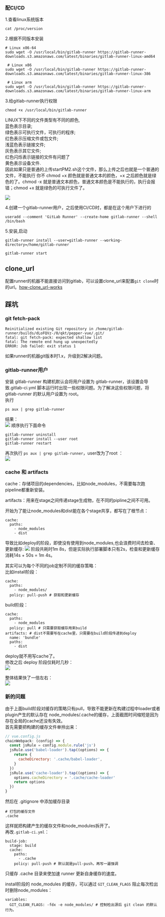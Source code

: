 ### 配CI/CD

1.查看linux系统版本  
```
cat /proc/version
```
2.根据不同版本安装
```
# Linux x86-64
sudo wget -O /usr/local/bin/gitlab-runner https://gitlab-runner-downloads.s3.amazonaws.com/latest/binaries/gitlab-runner-linux-amd64

 # Linux x86
sudo wget -O /usr/local/bin/gitlab-runner https://gitlab-runner-downloads.s3.amazonaws.com/latest/binaries/gitlab-runner-linux-386

 # Linux arm
sudo wget -O /usr/local/bin/gitlab-runner https://gitlab-runner-downloads.s3.amazonaws.com/latest/binaries/gitlab-runner-linux-arm
```
3.给gitlab-runner执行权限
```
chmod +x /usr/local/bin/gitlab-runner
```
LINUX下不同的文件类型有不同的颜色,  
蓝色表示目录;  
绿色表示可执行文件，可执行的程序;  
红色表示压缩文件或包文件;  
浅蓝色表示链接文件;  
灰色表示其它文件;  
红色闪烁表示链接的文件有问题了  
黄色表示设备文件.   
因此如果只是普通的上传startPM2.sh这个文件，那么上传之后也就是一个普通的文件，不能执行
你不 chmod +x 颜色就是普通文本的颜色，+x 之后颜色就是绿色的了。chmod -x 就是普通文本颜色，普通文本颜色是不能执行的，执行会报错；chmod +x 就是绿色的可执行文件了。  

![](./assets/gitlab%20CICD/chmod.png)

4.创建一个gitlab-runner用户，之后使用CI/CD时，都是在这个用户下进行的
```
useradd --comment 'GitLab Runner' --create-home gitlab-runner --shell /bin/bash
```
5.安装,启动  
```
gitlab-runner install --user=gitlab-runner --working-directory=/home/gitlab-runner
```
```
gitlab-runner start
```

## clone_url
配置runner的机器不能直接访问到gitlab，可以设置clone_url来配置`git clone`时的url。[how-clone_url-works](https://docs.gitlab.com/runner/configuration/advanced-configuration.html#how-clone_url-works)

## 踩坑  
### git fetch-pack
```
Reinitialized existing Git repository in /home/gitlab-runner/builds/dLoFQVz-/0/qkt/pepper-vue/.git/
fatal: git fetch-pack: expected shallow list
fatal: The remote end hung up unexpectedly
ERROR: Job failed: exit status 1
```
如果runner的机器git版本时1.x，升级到2解决问题。

### gitlab-runner用户
安装 gitlab-runner 构建机默认会将用户设置为 gitlab-runner，该设置会导致.gitlab-ci.yml 脚本运行时出现一些权限问题。为了解决这些权限问题，将 gitlab-runner 的默认用户设置为 root。   
执行  
```
ps aux | grep gitlab-runner
```
结果：  
![](./assets/gitlab%20CICD/github-runner.jpg)
顺序执行下面命令
```
gitlab-runner uninstall
gitlab-runner install --user root
gitlab-runner restart
```
再次执行 `ps aux | grep gitlab-runner`，user改为了root ：  
![](./assets/gitlab%20CICD/root.jpg)

### cache 和 artifacts
cache：存储项目的dependencies，比如node_modules，不需要每次跑pipeline都重新安装。

artifacts：用来在stage之间传递stage生成物，在不同的pipline之间不可用。

开始为了能让node_modules和dist能在各个stage共享，都写在了根节点：
```
cache:
  paths:
    - node_modules
    - dist
```
导致比如deploy的阶段，即使没有使用到node_modules,也会浪费时间去检查、更新缓存:
![](./assets/gitlab%20CICD/deploy%20cache.jpg)
阶段共耗时1m 8s，但是实际执行部署脚本只有2s，检查和更新缓存消耗14s + 50s = 1m 4s。  

其实可以为每个不同的job定制不同的缓存策略：  
比如install阶段：
```
cache:
  paths:
    - node_modules/
  policy: pull-push # 获取和更新缓存
```
build阶段：
```
cache:
  paths:
    - node_modules
  policy: pull # 只需要获取缓存用来build
artifacts: # dist不需要写在cache里，只需要在build阶段传递到deploy
  name: 'bundle'
  paths: 
    - dist
```
deploy就不用写cache了。  
修改之后 deploy 阶段仅耗时几秒：  
![](./assets/gitlab%20CICD/deploy%20without%20cache.jpg)

整体结果快了一倍左右：  
![](./assets/gitlab%20CICD/result.jpg)

### 新的问题
由于上面build阶段对缓存的策略只有pull，导致不能更新在构建过程中loader或者plugin产生的默认存在 node_modules/.cache的缓存，上面截图时间缩短是因为存在全局的cache还没有失效。  
首先需要把构建的缓存文件单拎出来：
```javascript
// vue.config.js
chainWebpack: (config) => {
  const jsRule = config.module.rule('js')
  jsRule.use('babel-loader').tap((options) => {
    return {
      cacheDirectory: '.cache/babel-loader',
    }
  })
  jsRule.use('cache-loader').tap((options) => {
    options.cacheDirectory = '.cache/cache-loader'
    return options
  })
}
```
然后在 .gitignore 中添加缓存目录
```
# 打包的缓存文件
.cache
```
这样就把构建产生的缓存文件和node_modules拆开了。  
再改`.gitlab-ci.yml`：
```
build-job:
  stage: build
  cache:
    paths:
      - .cache
    policy: pull-push # 默认就是pull-push，再写一遍强调
```
只缓存 .cache 目录来使加速 runner 更新自身缓存的速度。

install阶段的 node_modules 的缓存，可以通过 `GIT_CLEAN_FLAGS` 阻止每次检出时删除node_modules：
```
variables:
  GIT_CLEAN_FLAGS: -fdx -e node_modules/ # 控制检出源后 git clean 的默认行为。
```